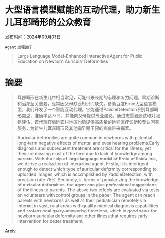 # 大型语言模型赋能的互动代理，助力新生儿耳部畸形的公众教育

发布时间：2024年09月03日

`Agent` `远程医疗`

> Large Language Model-Enhanced Interactive Agent for Public Education on Newborn Auricular Deformities

# 摘要

> 耳部畸形在新生儿中相当常见，可能带来长期的心理和听力问题。早期诊断和治疗至关重要，但常因父母缺乏知识而缺失。借助百度Ernie大型语言模型，我们开发了一个智能互动代理。它能通过PaddleDetection识别耳部畸形类型，准确率达75%，并能向父母提供专业建议。通过志愿者测试和对照组评估，该代理在偏远农村地区也能提供高质量的远程医疗诊断和专业问答服务，为新生儿耳部畸形及其他需早期干预的疾病带来福音。

> Auricular deformities are quite common in newborns with potential long-term negative effects of mental and even hearing problems.Early diagnosis and subsequent treatment are critical for the illness; yet they are missing most of the time due to lack of knowledge among parents. With the help of large language model of Ernie of Baidu Inc., we derive a realization of interactive agent. Firstly, it is intelligent enough to detect which type of auricular deformity corresponding to uploaded images, which is accomplished by PaddleDetection, with precision rate 75\%. Secondly, in terms of popularizing the knowledge of auricular deformities, the agent can give professional suggestions of the illness to parents. The above two effects are evaluated via tests on volunteers with control groups in the paper. The agent can reach parents with newborns as well as their pediatrician remotely via Internet in vast, rural areas with quality medical diagnosis capabilities and professional query-answering functions, which is good news for newborn auricular deformity and other illness that requires early intervention for better treatment.

[Arxiv](https://arxiv.org/abs/2409.12984)